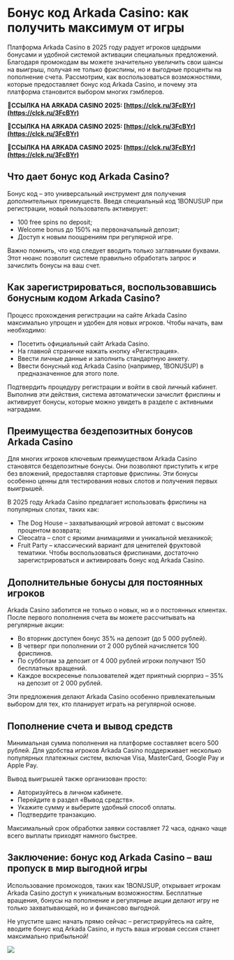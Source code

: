 # Бонус код Arkada Casino: как получить максимум от игры

Платформа Arkada Casino в 2025 году радует игроков щедрыми бонусами и удобной системой активации специальных предложений. Благодаря промокодам вы можете значительно увеличить свои шансы на выигрыш, получая не только фриспины, но и выгодные проценты на пополнение счета. Рассмотрим, как воспользоваться возможностями, которые предоставляет бонус код Arkada Casino, и почему эта платформа становится выбором многих гэмблеров.

**🔗ССЫЛКА НА ARKADA CASINO 2025: [https://clck.ru/3FcBYr](https://clck.ru/3FcBYr)**

**🔗ССЫЛКА НА ARKADA CASINO 2025: [https://clck.ru/3FcBYr](https://clck.ru/3FcBYr)**

**🔗ССЫЛКА НА ARKADA CASINO 2025: [https://clck.ru/3FcBYr](https://clck.ru/3FcBYr)**

## Что дает бонус код Arkada Casino?

Бонус код – это универсальный инструмент для получения дополнительных преимуществ. Введя специальный код 1BONUSUP при регистрации, новый пользователь активирует:

- 100 free spins no deposit;
- Welcome bonus до 150% на первоначальный депозит;
- Доступ к новым поощрениям при регулярной игре.

Важно помнить, что код следует вводить только заглавными буквами. Этот нюанс позволит системе правильно обработать запрос и зачислить бонусы на ваш счет.

## Как зарегистрироваться, воспользовавшись бонусным кодом Arkada Casino?

Процесс прохождения регистрации на сайте Arkada Casino максимально упрощен и удобен для новых игроков. Чтобы начать, вам необходимо:

- Посетить официальный сайт Arkada Casino.
- На главной страничке нажать кнопку «Регистрация».
- Ввести личные данные и заполнить стандартную анкету.
- Ввести бонусный код Arkada Casino (например, 1BONUSUP) в предназначенное для этого поле.

Подтвердить процедуру регистрации и войти в свой личный кабинет.
Выполнив эти действия, система автоматически зачислит фриспины и активирует бонусы, которые можно увидеть в разделе с активными наградами.

## Преимущества бездепозитных бонусов Arkada Casino

Для многих игроков ключевым преимуществом Arkada Casino становятся бездепозитные бонусы. Они позволяют приступить к игре без вложений, предоставляя стартовые фриспины. Эти бонусы особенно ценны для тестирования новых слотов и получения первых выигрышей.

В 2025 году Arkada Casino предлагает использовать фриспины на популярных слотах, таких как:

- The Dog House – захватывающий игровой автомат с высоким процентом возврата;
- Cleocatra – слот с яркими анимациями и уникальной механикой;
- Fruit Party – классический вариант для ценителей фруктовой тематики.
Чтобы воспользоваться фриспинами, достаточно зарегистрироваться и активировать бонус код Arkada Casino.

## Дополнительные бонусы для постоянных игроков

Arkada Casino заботится не только о новых, но и о постоянных клиентах. После первого пополнения счета вы можете рассчитывать на регулярные акции:

- Во вторник доступен бонус 35% на депозит (до 5 000 рублей).
- В четверг при пополнении от 2 000 рублей начисляется 100 фриспинов.
- По субботам за депозит от 4 000 рублей игроки получают 150 бесплатных вращений.
- Каждое воскресенье пользователей ждет приятный сюрприз – 35% на депозит от 2 000 рублей.

Эти предложения делают Arkada Casino особенно привлекательным выбором для тех, кто планирует играть на регулярной основе.

## Пополнение счета и вывод средств

Минимальная сумма пополнения на платформе составляет всего 500 рублей. Для удобства игроков Arkada Casino поддерживает несколько популярных платежных систем, включая Visa, MasterCard, Google Pay и Apple Pay.

Вывод выигрышей также организован просто:

- Авторизуйтесь в личном кабинете.
- Перейдите в раздел «Вывод средств».
- Укажите сумму и выберите удобный способ оплаты.
- Подтвердите транзакцию.

Максимальный срок обработки заявки составляет 72 часа, однако чаще всего выплаты приходят намного быстрее.

## Заключение: бонус код Arkada Casino – ваш пропуск в мир выгодной игры

Использование промокодов, таких как 1BONUSUP, открывает игрокам Arkada Casino доступ к уникальным возможностям. Бесплатные вращения, бонусы на пополнение и регулярные акции делают игру не только захватывающей, но и финансово выгодной.

Не упустите шанс начать прямо сейчас – регистрируйтесь на сайте, вводите бонус код Arkada Casino, и пусть ваша игровая сессия станет максимально прибыльной!

![](https://i.ibb.co/RQdmYfR/arkada-banner.png)
